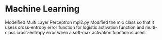 # Machine Learning 

Modeified Multi Layer Perceptron mpl2.py
Modified the mlp class so that it usess cross-entropy error function for logistic activation function and multi-class cross-entropy error when a soft-max activation function is used.
